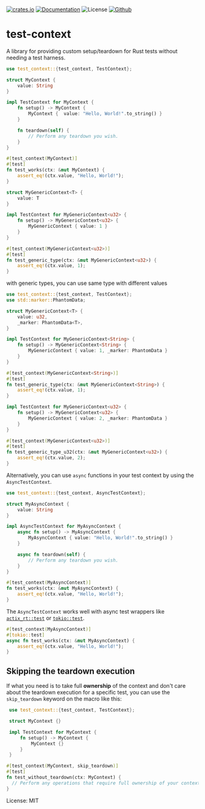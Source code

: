 [![crates.io](https://img.shields.io/crates/v/test-context?label=latest)](https://crates.io/crates/test-context)
[![Documentation](https://docs.rs/test-context/badge.svg)](https://docs.rs/test-context)
![License](https://img.shields.io/crates/l/test-context.svg)
[![Github](https://github.com/markhildreth/test-context/workflows/Rust/badge.svg?branch=main)](https://github.com/markhildreth/test-context/actions)

# test-context

A library for providing custom setup/teardown for Rust tests without needing a test harness.

```rust
use test_context::{test_context, TestContext};

struct MyContext {
    value: String
}

impl TestContext for MyContext {
    fn setup() -> MyContext {
        MyContext {  value: "Hello, World!".to_string() }
    }

    fn teardown(self) {
        // Perform any teardown you wish.
    }
}

#[test_context(MyContext)]
#[test]
fn test_works(ctx: &mut MyContext) {
    assert_eq!(ctx.value, "Hello, World!");
}

struct MyGenericContext<T> {
    value: T
}

impl TestContext for MyGenericContext<u32> {
    fn setup() -> MyGenericContext<u32> {
        MyGenericContext { value: 1 }
    }
}

#[test_context(MyGenericContext<u32>)]
#[test]
fn test_generic_type(ctx: &mut MyGenericContext<u32>) {
    assert_eq!(ctx.value, 1);
}
```

with generic types, you can use same type with different values

```rust
use test_context::{test_context, TestContext};
use std::marker::PhantomData;

struct MyGenericContext<T> {
    value: u32,
    _marker: PhantomData<T>,
}

impl TestContext for MyGenericContext<String> {
    fn setup() -> MyGenericContext<String> {
        MyGenericContext { value: 1, _marker: PhantomData }
    }
}

#[test_context(MyGenericContext<String>)]
#[test]
fn test_generic_type(ctx: &mut MyGenericContext<String>) {
    assert_eq!(ctx.value, 1);
}

impl TestContext for MyGenericContext<u32> {
    fn setup() -> MyGenericContext<u32> {
        MyGenericContext { value: 2, _marker: PhantomData }
    }
}

#[test_context(MyGenericContext<u32>)]
#[test]
fn test_generic_type_u32(ctx: &mut MyGenericContext<u32>) {
    assert_eq!(ctx.value, 2);
}
```

Alternatively, you can use `async` functions in your test context by using the
`AsyncTestContext`.

```rust
use test_context::{test_context, AsyncTestContext};

struct MyAsyncContext {
    value: String
}

impl AsyncTestContext for MyAsyncContext {
    async fn setup() -> MyAsyncContext {
        MyAsyncContext { value: "Hello, World!".to_string() }
    }

    async fn teardown(self) {
        // Perform any teardown you wish.
    }
}

#[test_context(MyAsyncContext)]
fn test_works(ctx: &mut MyAsyncContext) {
    assert_eq!(ctx.value, "Hello, World!");
}
```

The `AsyncTestContext` works well with async test wrappers like
[`actix_rt::test`](https://docs.rs/actix-rt/1.1.1/actix_rt/attr.test.html) or
[`tokio::test`](https://docs.rs/tokio/1.0.2/tokio/attr.test.html).

```rust
#[test_context(MyAsyncContext)]
#[tokio::test]
async fn test_works(ctx: &mut MyAsyncContext) {
    assert_eq!(ctx.value, "Hello, World!");
}
```

## Skipping the teardown execution

If what you need is to take full **ownership** of the context and don't care about the
teardown execution for a specific test, you can use the `skip_teardown` keyword on the macro
like this:

```rust
 use test_context::{test_context, TestContext};

 struct MyContext {}

 impl TestContext for MyContext {
     fn setup() -> MyContext {
         MyContext {}
     }
 }

#[test_context(MyContext, skip_teardown)]
#[test]
fn test_without_teardown(ctx: MyContext) {
  // Perform any operations that require full ownership of your context
}
```

License: MIT

